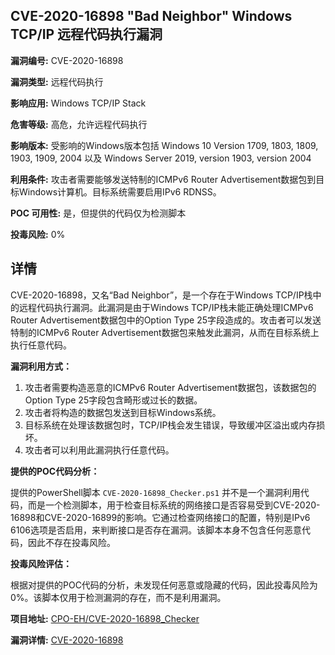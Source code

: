 ## CVE-2020-16898 "Bad Neighbor" Windows TCP/IP 远程代码执行漏洞

**漏洞编号:** CVE-2020-16898

**漏洞类型:** 远程代码执行

**影响应用:** Windows TCP/IP Stack

**危害等级:** 高危，允许远程代码执行

**影响版本:** 受影响的Windows版本包括 Windows 10 Version 1709, 1803, 1809, 1903, 1909, 2004 以及 Windows Server 2019, version 1903, version 2004

**利用条件:** 攻击者需要能够发送特制的ICMPv6 Router Advertisement数据包到目标Windows计算机。目标系统需要启用IPv6 RDNSS。

**POC 可用性:** 是，但提供的代码仅为检测脚本

**投毒风险:** 0%

## 详情

CVE-2020-16898，又名“Bad Neighbor”，是一个存在于Windows TCP/IP栈中的远程代码执行漏洞。此漏洞是由于Windows TCP/IP栈未能正确处理ICMPv6 Router Advertisement数据包中的Option Type 25字段造成的。攻击者可以发送特制的ICMPv6 Router Advertisement数据包来触发此漏洞，从而在目标系统上执行任意代码。

**漏洞利用方式：**

1.  攻击者需要构造恶意的ICMPv6 Router Advertisement数据包，该数据包的Option Type 25字段包含畸形或过长的数据。
2.  攻击者将构造的数据包发送到目标Windows系统。
3.  目标系统在处理该数据包时，TCP/IP栈会发生错误，导致缓冲区溢出或内存损坏。
4.  攻击者可以利用此漏洞执行任意代码。

**提供的POC代码分析：**

提供的PowerShell脚本 `CVE-2020-16898_Checker.ps1` 并不是一个漏洞利用代码，而是一个检测脚本，用于检查目标系统的网络接口是否容易受到CVE-2020-16898和CVE-2020-16899的影响。它通过检查网络接口的配置，特别是IPv6 6106选项是否启用，来判断接口是否存在漏洞。该脚本本身不包含任何恶意代码，因此不存在投毒风险。

**投毒风险评估：**

根据对提供的POC代码的分析，未发现任何恶意或隐藏的代码，因此投毒风险为0%。该脚本仅用于检测漏洞的存在，而不是利用漏洞。

**项目地址:** [CPO-EH/CVE-2020-16898_Checker](https://github.com/CPO-EH/CVE-2020-16898_Checker)

**漏洞详情:** [CVE-2020-16898](https://nvd.nist.gov/vuln/detail/CVE-2020-16898)